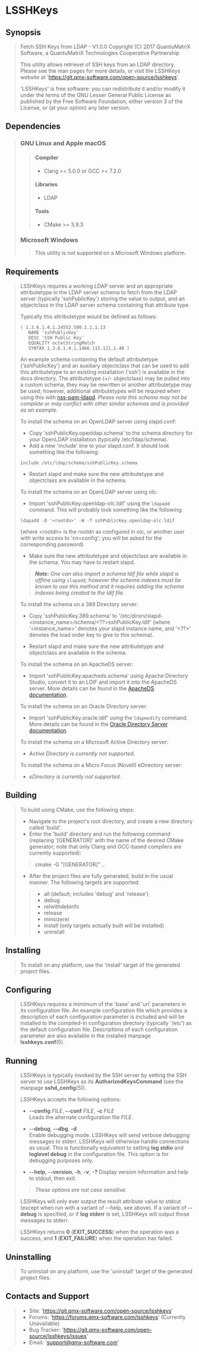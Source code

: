 # LSSHKeys

## Synopsis

> Fetch SSH Keys from LDAP - V1.0.0
> Copyright (C) 2017 QuantuMatriX Software, a QuantuMatriX Technologies Cooperative Partnership
>
> This utility allows retrievel of SSH keys from an LDAP directory. Please see the man pages for more details, or visit the LSSHKeys website at 'https://git.qmx-software.com/open-source/lsshkeys'.
>
> 'LSSHKeys' is free software: you can redistribute it and/or modify it under the terms of the GNU Lesser General Public License as published by the Free Software Foundation, either version 3 of the License, or (at your option) any later version.

## Dependencies

> ### GNU Linux and Apple macOS
>
>> #### Compiler
>> * Clang >= 5.0.0 or GCC >= 7.2.0
>>
>> #### Libraries
>> * LDAP
>>
>> #### Tools
>> * CMake >= 3.9.3
>
> ### Microsoft Windows
>
>> This utility is not supported on a Microsoft Windows platform.

## Requirements

> LSSHKeys requires a working LDAP server and an appropriate attributetype in the LDAP server schema to fetch from the LDAP server (typically 'sshPublicKey') storing the value to output, and an objectclass in the LDAP server schema containing that attribute type.  
>
> Typically this attributetype would be defined as follows:
> ```
> ( 1.3.6.1.4.1.24552.500.1.1.1.13
>    NAME 'sshPublicKey'
>    DESC 'SSH Public Key'
>    EQUALITY octetStringMatch
>    SYNTAX 1.3.6.1.4.1.1466.115.121.1.40 )
> ```  
> An example schema containing the default attributetype ('sshPublicKey') and an auxiliary objectclass that can be used to add this attributetype to an existing installation ('ssh') is available in the docs directory. The attributetype (+/- objectclass) may be pulled into a custom schema, they may be rewritten or another attributetype may be used; however, additional attributetypes will be required when using this with [nss-pam-ldapd](https://arthurdejong.org/nss-pam-ldapd/). _Please note this schema may not be complete or may conflict with other similar schemas and is provided as an example_.
>
> To install the schema on an OpenLDAP server using slapd.conf:
>
> * Copy 'sshPublicKey.openldap.schema' to the schema directory for your OpenLDAP installation (typically /etc/ldap/schema).
> * Add a new 'include' line to your slapd.conf. It should look something like the following: 
> ```
> include /etc/ldap/schema/sshPublicKey.schema
> ```
>
> * Restart slapd and make sure the new attributetype and objectclass are available in the schema.
>
> To install the schema on an OpenLDAP server using olc:
>
> * Import 'sshPublicKey.openldap-olc.ldif' using the `ldapadd` command. This will probably look something like the following:
> ```
> ldapadd -D '<rootdn>' -W -f sshPublicKey.openldap-olc.ldif
> ```
> (where \<rootdn\> is the rootdn as configured in olc, or another user with write access to 'cn=config'; you will be asked for the corresponding password)
>
> * Make sure the new attributetype and objectclass are available in the schema. You may have to restart slapd.
>
>> *__Note:__ One can also import a schema ldif file while slapd is offline using* `slapadd`*; however the schema indexes must be known to use this method and it requires adding the schema indexes being created to the ldif file.*
>
> To install the schema on a 389 Directory server:
>
> * Copy 'sshPublicKey.389.schema' to '/etc/dirsrv/slapd-<instance_name>/schema/<\?\?>sshPublicKey.ldif' (where '<instance_name>' denotes your slapd instance name, and '<\?\?>' denotes the load order key to give to this schema).
>
> * Restart slapd and make sure the new attributetype and objectclass are available in the schema.
>
> To install the schema on an ApacheDS server:
>
> * Import 'sshPublicKey.apacheds.schema' using Apache Directory Studio, convert it to an LDIF and import it into the ApacheDS server. More details can be found in the [ApacheDS documentation](https://directory.apache.org/apacheds/basic-ug/2.3.1-adding-schema-elements.html).
>
> To install the schema on an Oracle Directory server:
>
> * Import 'sshPublicKey.oracle.ldif' using the `ldapmodify` command. More details can be found in the [Oracle Directory Server documentation](https://docs.oracle.com/cd/E20295_01/html/821-1220/bcasv.html).
>
> To install the schema on a Microsoft Active Directory server:
>
> * _Active Directory is currently not supported._
>
> To install the schema on a Micro Focus (Novell) eDirectory server:
>
> * _eDirectory is currently not supported._

## Building

> To build using CMake, use the following steps:
>
> * Navigate to the project's root directory, and create a new directory called 'build'.
> * Enter the 'build' directory and run the following command (replacing '[GENERATOR]' with the name of the desired CMake generator; note that only Clang and GCC-based compilers are currently supported):
>
>> cmake -G "[GENERATOR]" ..
>
> * After the project files are fully generated, build in the usual manner.  The following targets are supported:
>
>> * all (default; includes 'debug' and 'release')
>> * debug
>> * relwithdebinfo
>> * release
>> * minsizerel
>> * install (only targets actually built will be installed)
>> * uninstall

## Installing

> To install on any platform, use the 'install' target of the generated project files.  

## Configuring

> LSSHKeys requires a mimimum of the 'base' and 'uri' parameters in its configuration file. An example configuration file which provides a description of each configuration parameter is included and will be installed to the compiled-in configuration directory (typically '/etc') as the default configuration file. Descriptions of each configuration parameter are also available in the installed manpage **lsshkeys.conf**(5).

## Running

> LSSHKeys is typically invoked by the SSH server by setting the SSH server to use LSSHKeys as its **AuthorizedKeysCommand** (see the manpage **sshd_config**(5)).  
>
> LSSHKeys accepts the following options:  
>
> * **--config** _FILE_, **--conf** _FILE_, **-c** _FILE_  
> Loads the alternate configuration file _FILE_.  
>
> * **--debug**, **--dbg**, **-d**  
> Enable debugging mode.  LSSHKeys will send verbose debugging messages to stderr.  LSSHKeys will otherwise handle connections as usual. This is functionally equivalent to setting **log stdio** and **loglevel debug** in the configuration file. This option is for debugging purposes only.
>
> * **--help**, **--version**, **-h**, **-v**, **-?**
> Display version information and help to stdout, then exit.
>
>> _These options are not case sensitive._
>
> LSSHKeys will only ever output the result attribute value to stdout (except when run with a variant of --help, see above).  If a variant of **--debug** is specified, or if **log stderr** is set, LSSHKeys will output those messages to stderr.
>
> LSSHKeys returns **0** (**EXIT\_SUCCESS**) when the operation was a success, and **1** (**EXIT\_FAILURE**) when the operation has failed.

## Uninstalling

> To uninstall on any platform, use the 'uninstall' target of the generated project files.

## Contacts and Support

> * Site: 'https://git.qmx-software.com/open-source/lsshkeys'
> * Forums: 'https://forums.qmx-software.com/lsshkeys' (Currently Unavailable)
> * Bug Tracker: 'https://git.qmx-software.com/open-source/lsshkeys/issues'
> * Email: 'support@qmx-software.com'
